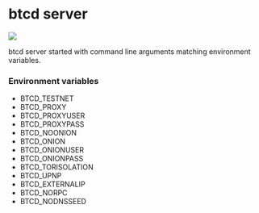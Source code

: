 # btcd server

[![](https://images.microbadger.com/badges/image/lordmike/btcd.svg)](https://microbadger.com/images/lordmike/btcd "Get your own image badge on microbadger.com")

btcd server started with command line arguments matching environment variables.

### Environment variables
* BTCD_TESTNET
* BTCD_PROXY
* BTCD_PROXYUSER
* BTCD_PROXYPASS
* BTCD_NOONION
* BTCD_ONION
* BTCD_ONIONUSER
* BTCD_ONIONPASS
* BTCD_TORISOLATION
* BTCD_UPNP
* BTCD_EXTERNALIP
* BTCD_NORPC
* BTCD_NODNSSEED
